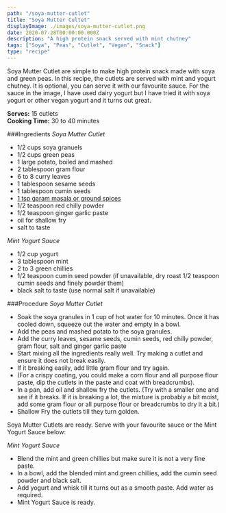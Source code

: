 ```yaml
---
path: "/soya-mutter-cutlet"
title: "Soya Mutter Cultet"
displayImage: ./images/soya-mutter-cutlet.png
date: 2020-07-28T00:00:00.000Z
description: "A high protein snack served with mint chutney"
tags: ["Soya", "Peas", "Cutlet", "Vegan", "Snack"]
type: "recipe"
---
```


Soya Mutter Cutlet are simple to make high protein snack made with soya and green peas. In this recipe, the cutlets are served with mint and yogurt chutney. It is optional, you can serve it with our favourite sauce.  For the sauce in the image, I have used dairy yogurt but I have tried it with soya yogurt or other vegan yogurt and it turns out great.

**Serves:** 15 cutlets\
**Cooking Time:** 30 to 40 minutes

###Ingredients
*Soya Mutter Cutlet*
- 1/2 cups soya granuels
- 1/2 cups green peas
- 1 large potato, boiled and mashed
- 2 tablespoon gram flour
- 6 to 8 curry leaves
- 1 tablespoon sesame seeds
- 1 tablespoon cumin seeds
- <a href="https://en.wikipedia.org/wiki/Garam_masala" target="_blank" rel="noopener noreferrer" class="link"> 1 tsp garam masala or ground spices </a>
- 1/2 teaspoon red chilly powder
- 1/2 teaspoon ginger garlic paste
- oil for shallow fry
- salt to taste

*Mint Yogurt Sauce*
- 1/2 cup yogurt
- 3 tablespoon mint
- 2 to 3 green chillies
- 1/2 teaspoon cumin seed powder (if unavailable, dry roast 1/2 teaspoon cumin seeds and finely powder them)
- black salt to taste (use normal salt if unavailable)

###Procedure
*Soya Mutter Cutlet*
- Soak the soya granules in 1 cup of hot water for 10 minutes. Once it has cooled down, squeeze out the water and empty in a bowl. 
- Add the peas and mashed potato to the soya granules. 
- Add the curry leaves, sesame seeds, cumin seeds, red chilly powder, gram flour, salt and  ginger garlic paste
- Start mixing all the ingredients really well. Try making a cutlet and ensure it does not break easily. 
- If it breaking easily, add little gram flour and try again. 
- (For a crispy coating, you could make a corn flour and all purpose flour paste, dip the cutlets in the paste and coat with breadcrumbs).
- In a pan, add oil and shallow fry the cutlets. (Try with a smaller one and see if it breaks. If it is breaking a lot, the mixture is probably a bit moist, add some gram flour or all purpose flour or breadcrumbs to dry it a bit.)
- Shallow Fry the cutlets till they turn golden. 

Soya Mutter Cutlets are ready. Serve with your favourite sauce or the Mint Yogurt Sauce below:


*Mint Yogurt Sauce*
- Blend the mint and green chillies but make sure it is not a very fine paste. 
- In a bowl, add the blended mint and green chillies, add the cumin seed powder and black salt. 
- Add yogurt and whisk till it turns out as a smooth paste. Add water as required. 
- Mint Yogurt Sauce is ready.